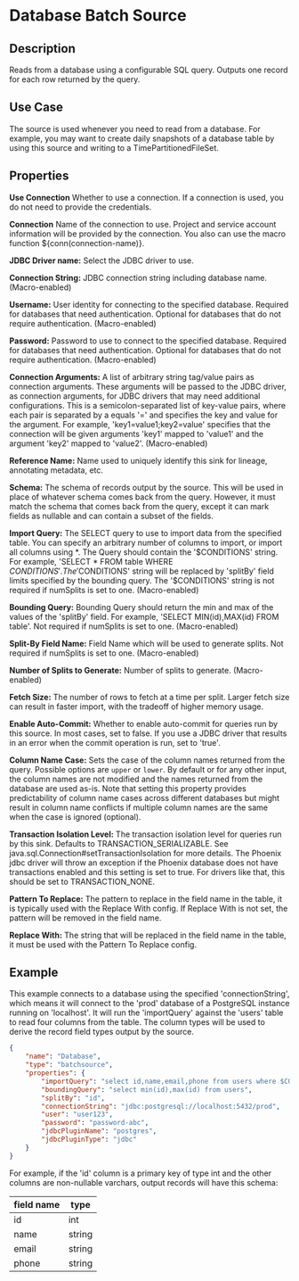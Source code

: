 # Database Batch Source


Description
-----------
Reads from a database using a configurable SQL query.
Outputs one record for each row returned by the query.


Use Case
--------
The source is used whenever you need to read from a database. For example, you may want
to create daily snapshots of a database table by using this source and writing to
a TimePartitionedFileSet.


Properties
----------

**Use Connection** Whether to use a connection. If a connection is used, you do not need to provide the credentials.

**Connection** Name of the connection to use. Project and service account information will be provided by the connection.
You also can use the macro function ${conn(connection-name)}.

**JDBC Driver name:** Select the JDBC driver to use.

**Connection String:** JDBC connection string including database name. (Macro-enabled)

**Username:** User identity for connecting to the specified database. Required for databases that need
authentication. Optional for databases that do not require authentication. (Macro-enabled)

**Password:** Password to use to connect to the specified database. Required for databases
that need authentication. Optional for databases that do not require authentication. (Macro-enabled)

**Connection Arguments:** A list of arbitrary string tag/value pairs as connection arguments. These arguments
will be passed to the JDBC driver, as connection arguments, for JDBC drivers that may need additional configurations.
This is a semicolon-separated list of key-value pairs, where each pair is separated by a equals '=' and specifies
the key and value for the argument. For example, 'key1=value1;key2=value' specifies that the connection will be
given arguments 'key1' mapped to 'value1' and the argument 'key2' mapped to 'value2'. (Macro-enabled)

**Reference Name:** Name used to uniquely identify this sink for lineage, annotating metadata, etc.

**Schema:** The schema of records output by the source. This will be used in place of whatever schema comes
back from the query. However, it must match the schema that comes back from the query,
except it can mark fields as nullable and can contain a subset of the fields.

**Import Query:** The SELECT query to use to import data from the specified table.
You can specify an arbitrary number of columns to import, or import all columns using \*. The Query should
contain the '$CONDITIONS' string. For example, 'SELECT * FROM table WHERE $CONDITIONS'.
The '$CONDITIONS' string will be replaced by 'splitBy' field limits specified by the bounding query.
The '$CONDITIONS' string is not required if numSplits is set to one. (Macro-enabled)

**Bounding Query:** Bounding Query should return the min and max of the values of the 'splitBy' field.
For example, 'SELECT MIN(id),MAX(id) FROM table'. Not required if numSplits is set to one. (Macro-enabled)

**Split-By Field Name:** Field Name which will be used to generate splits. Not required if numSplits is set to one. (Macro-enabled)

**Number of Splits to Generate:** Number of splits to generate. (Macro-enabled)

**Fetch Size:** The number of rows to fetch at a time per split. Larger fetch size can result in faster import,
with the tradeoff of higher memory usage.

**Enable Auto-Commit:** Whether to enable auto-commit for queries run by this source. In most cases, set to false. 
If you use a JDBC driver that results in an error when the commit operation is run, set to 'true'.

**Column Name Case:** Sets the case of the column names returned from the query.
Possible options are ``upper`` or ``lower``. By default or for any other input, the column names are not modified and
the names returned from the database are used as-is. Note that setting this property provides predictability
of column name cases across different databases but might result in column name conflicts if multiple column
names are the same when the case is ignored (optional).

**Transaction Isolation Level:** The transaction isolation level for queries run by this sink.
Defaults to TRANSACTION_SERIALIZABLE. See java.sql.Connection#setTransactionIsolation for more details.
The Phoenix jdbc driver will throw an exception if the Phoenix database does not have transactions enabled
and this setting is set to true. For drivers like that, this should be set to TRANSACTION_NONE.

**Pattern To Replace:** The pattern to replace in the field name in the table, it is typically used with the
Replace With config. If Replace With is not set, the pattern will be removed in the field name.

**Replace With:** The string that will be replaced in the field name in the table, it must be used with the
Pattern To Replace config.


Example
-------
This example connects to a database using the specified 'connectionString', which means
it will connect to the 'prod' database of a PostgreSQL instance running on 'localhost'.
It will run the 'importQuery' against the 'users' table to read four columns from the table.
The column types will be used to derive the record field types output by the source.

```json
{
    "name": "Database",
    "type": "batchsource",
    "properties": {
        "importQuery": "select id,name,email,phone from users where $CONDITIONS",
        "boundingQuery": "select min(id),max(id) from users",
        "splitBy": "id",
        "connectionString": "jdbc:postgresql://localhost:5432/prod",
        "user": "user123",
        "password": "password-abc",
        "jdbcPluginName": "postgres",
        "jdbcPluginType": "jdbc"
    }
}
```

For example, if the 'id' column is a primary key of type int and the other columns are
non-nullable varchars, output records will have this schema:

| field name     | type                |
| -------------- | ------------------- |
| id             | int                 |
| name           | string              |
| email          | string              |
| phone          | string              |
